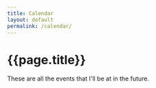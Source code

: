 ```yaml
---
title: Calendar
layout: default
permalink: /calendar/
---
```

<div class="page-header">
    <h1 class="page-title">{{page.title}}</h1>
</div>


These are all the events that I'll be at in the future.

<script type="text/javascript" src="https://sessionize.com/api/speaker/events/dfd224a3-4d3e-4699-847c-63124850fb0c/0x0xb33f69x"></script>